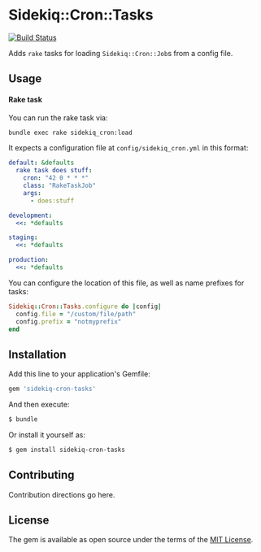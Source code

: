 # Sidekiq::Cron::Tasks

[![Build Status](https://travis-ci.org/coverhound/sidekiq-cron-tasks.svg?branch=master)](https://travis-ci.org/coverhound/sidekiq-cron-tasks)

Adds `rake` tasks for loading `Sidekiq::Cron::Job`s from a config
file.

## Usage

#### Rake task

You can run the rake task via:

```sh
bundle exec rake sidekiq_cron:load
```

It expects a configuration file at `config/sidekiq_cron.yml` in this format:

```yml
default: &defaults
  rake task does stuff:
    cron: "42 0 * * *"
    class: "RakeTaskJob"
    args:
      - does:stuff

development:
  <<: *defaults

staging:
  <<: *defaults

production:
  <<: *defaults
```

You can configure the location of this file, as well as name prefixes for tasks:

```rb
Sidekiq::Cron::Tasks.configure do |config|
  config.file = "/custom/file/path"
  config.prefix = "notmyprefix"
end
```

## Installation
Add this line to your application's Gemfile:

```ruby
gem 'sidekiq-cron-tasks'
```

And then execute:
```bash
$ bundle
```

Or install it yourself as:
```bash
$ gem install sidekiq-cron-tasks
```

## Contributing
Contribution directions go here.

## License
The gem is available as open source under the terms of the [MIT License](http://opensource.org/licenses/MIT).
